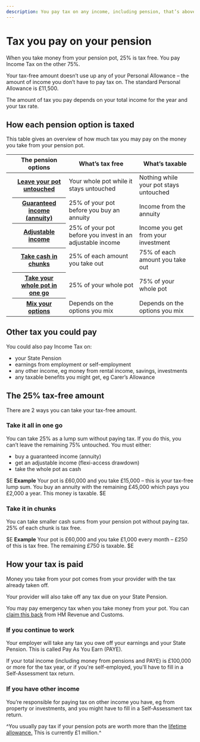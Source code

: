```yaml
---
description: You pay tax on any income, including pension, that’s above your tax-free Personal Allowance.
---
```


# Tax you pay on your pension

When you take money from your pension pot, 25% is tax free. You pay Income Tax on the other 75%.

Your tax-free amount doesn’t use up any of your Personal Allowance – the amount of income you don’t have to pay tax on. The standard Personal Allowance is £11,500.

The amount of tax you pay depends on your total income for the year and your tax rate.

## How each pension option is taxed

This table gives an overview of how much tax you may pay on the money you take from your pension pot.

<div class="ga-options-table">
  <table class="options-table">
    <thead>
      <tr>
        <th scope="col" style="width:auto;"></th>
        <th scope="col">
        The pension options
        </th>
        <th scope="col">
          What’s tax free
        </th>
        <th scope="col">
          What’s taxable
        </th>
      </tr>
    </thead>
    <tbody>
      <tr>
        <td style="width:auto;">
          <span class="circle circle--s circle--leave-pot-untouched"></span>
        </td>
        <th scope="row">
          <a href="/leave-pot-untouched">Leave your pot untouched</a>
        </th>
        <td>
          Your whole pot while it stays untouched
        </td>
        <td>
          Nothing while your pot stays untouched
        </td>
      </tr>
      <tr>
        <td style="width:auto;">
          <span class="circle circle--s circle--guaranteed-income"></span>
        </td>
        <th scope="row">
          <a href="/guaranteed-income">Guaranteed income (annuity)</a>
        </th>
        <td>
          25% of your pot before you buy an annuity
        </td>
        <td>
          Income from the annuity
        </td>
      </tr>
      <tr>
        <td style="width:auto;">
          <span class="circle circle--s circle--adjustable-income"></span>
        </td>
        <th scope="row">
          <a href="/adjustable-income">Adjustable income</a>
        </th>
        <td>
          25% of your pot before you invest in an adjustable income
        </td>
        <td>
          Income you get from your investment
        </td>
      </tr>
      <tr>
        <td style="width:auto;">
          <span class="circle circle--s circle--take-cash-in-chunks"></span>
        </td>
        <th scope="row">
          <a href="/take-cash-in-chunks">Take cash in chunks</a>
        </th>
        <td>
          25% of each amount you take out
        </td>
        <td>
          75% of each amount you take out
        </td>
      </tr>
      <tr>
        <td style="width:auto;">
          <span class="circle circle--s circle--take-whole-pot"></span>
        </td>
        <th scope="row">
          <a href="/take-whole-pot">Take your whole pot in one go</a>
        </th>
        <td>
          25% of your whole pot
        </td>
        <td>
          75% of your whole pot
        </td>
      </tr>
      <tr>
        <td style="width:auto;">
          <span class="circle circle--s circle--mix-options"></span>
        </td>
        <th scope="row">
          <a href="/mix-options">Mix your options</a>
        </th>
        <td>
          Depends on the options you mix
        </td>
        <td>
          Depends on the options you mix
        </td>
      </tr>
    </tbody>
  </table>
</div>

## Other tax you could pay

You could also pay Income Tax on:

- your State Pension
- earnings from employment or self-employment
- any other income, eg money from rental income, savings, investments
- any taxable benefits you might get, eg Carer’s Allowance

## The 25% tax-free amount
There are 2 ways you can take your tax-free amount.

### Take it all in one go
You can take 25% as a lump sum without paying tax. If you do this, you can’t leave the remaining 75% untouched. You must either:

- buy a guaranteed income (annuity) 
- get an adjustable income (flexi-access drawdown)
- take the whole pot as cash

$E
**Example**
Your pot is £60,000 and you take £15,000 – this is your tax-free lump sum.
You buy an annuity with the remaining £45,000 which pays you £2,000 a year.
This money is taxable.
$E

### Take it in chunks
You can take smaller cash sums from your pension pot without paying tax. 25% of each chunk is tax free.

$E
**Example**
Your pot is £60,000 and you take £1,000 every month – £250 of this is tax free. The remaining £750 is taxable.
$E

## How your tax is paid

Money you take from your pot comes from your provider with the tax already taken off.

Your provider will also take off any tax due on your State Pension.

You may pay emergency tax when you take money from your pot. You can [claim this back](https://www.gov.uk/claim-tax-refund/you-get-a-pension) from HM Revenue and Customs.

### If you continue to work
Your employer will take any tax you owe off your earnings and your State Pension. This is called Pay As You Earn (PAYE). 

If your total income (including money from pensions and PAYE) is £100,000 or more for the tax year, or if you're self-employed, you'll have to fill in a Self-Assessment tax return.

### If you have other income
You’re responsible for paying tax on other income you have, eg from property or investments, and you might have to fill in a Self-Assessment tax return.

^You usually pay tax if your pension pots are worth more than the [lifetime allowance.](https://www.gov.uk/tax-on-your-private-pension/lifetime-allowance) This is currently £1 million.^
